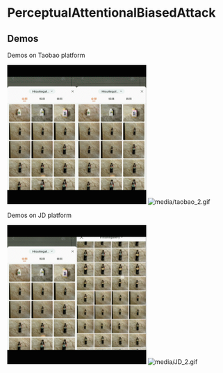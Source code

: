 # PerceptualAttentionalBiasedAttack



## Demos

Demos on Taobao platform

![media/taobao_1.gif](media/taobao_1.gif)  ![media/taobao_2.gif](media/taobao_2.gif)

Demos on JD platform

![media/JD_1.gif](media/JD_1.gif)  ![media/JD_2.gif](media/JD_2.gif)

